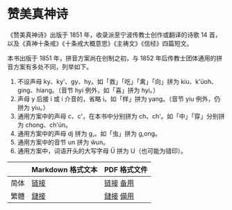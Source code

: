 # 赞美真神诗

《赞美真神诗》出版于 1851 年，收录派至宁波传教士创作或翻译的诗歌 14 首，以及《真神十条戒》《十条戒大概意思》《主祷文》《信经》四篇短文。

本书出版于 1851 年，拼音方案尚在创制之初，与 1852 年后传教士团体通用的拼音方案有多处不同，列举如下。

1. 不设声母 ky、kyʽ、gy、hy。如「救」「吃」「禽」「向」拼为 kiu、kʽüoh、ging、hiang。（音节 hyi 例外，如「喜」拼为 hyi。）
2. 声母 y 后接 i 或 i 介音的，省略 i。如「样」拼为 yang。（音节 yiu 例外，仍拼为 yiu。）
3. 通用方案中的声母 c、cʽ，在本书中分别拼为 ch、chʽ。如「中」「穿」分别拼为 chong、chʽün。
4. 通用方案中的声母 dj 拼为 g,。如「虫」拼为 g,ong。
5. 通用方案中的音节 un 拼为 w̆un。
6. 通用方案中，词语开头的大写字母 Ü 拼为 U（也可能为错印）。


|      | Markdown 格式文本                       | PDF 格式文件                                                 |
| ---- | --------------------------------------- | ------------------------------------------------------------ |
| 简体 | [链接](./赞美真神诗.md) | [链接](https://github.com/shinzoqchiuq/books-in-wu-romanization/raw/pdf/tsæn-me-tsing-jing-s-1851/赞美真神诗.pdf) [备用](https://gitee.com/shinzoqchiuq/books-in-wu-romanization/raw/pdf/tsæn-me-tsing-jing-s-1851/赞美真神诗.pdf) |
| 繁體 | [鏈接](./讚美真神詩.md) | [鏈接](https://github.com/shinzoqchiuq/books-in-wu-romanization/raw/pdf/tsæn-me-tsing-jing-s-1851/讚美真神詩.pdf)  [備用](https://gitee.com/shinzoqchiuq/books-in-wu-romanization/raw/pdf/tsæn-me-tsing-jing-s-1851/讚美真神詩.pdf) |
